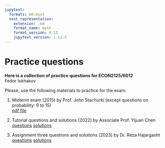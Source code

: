 ```yaml
---
jupytext:
  formats: md:myst
  text_representation:
    extension: .md
    format_name: myst
    format_version: 0.13
    jupytext_version: 1.11.5
---
```


# Practice questions
**Here is a collection of practice questions for ECON2125/6012** \
Fedor Iskhakov

Please, use the following materials to practice for the exam:

1. Midterm exam (2015) by Prof. John Stachurki (except questions on probability: 9 to 15) \
[pdf file](_static/pdf/2015_midterm_with_solutions.pdf)

2. Tutorial questions and solutions (2022) by Associate Prof. Yijuan Chen \
[questions](_static/pdf/2022s2_w5_Questions_2019.pdf)
[solutions](_static/pdf/2022s2_w5_Solutions_2019.pdf)

2. Assignment three questions and solutions (2023) by Dr. Reza Hajargasht \
[questions](_static/pdf/2023s1_3_Q_ECON2125.pdf)
[solutions](_static/pdf/2023s1_3_S_ECON2125.pdf)

